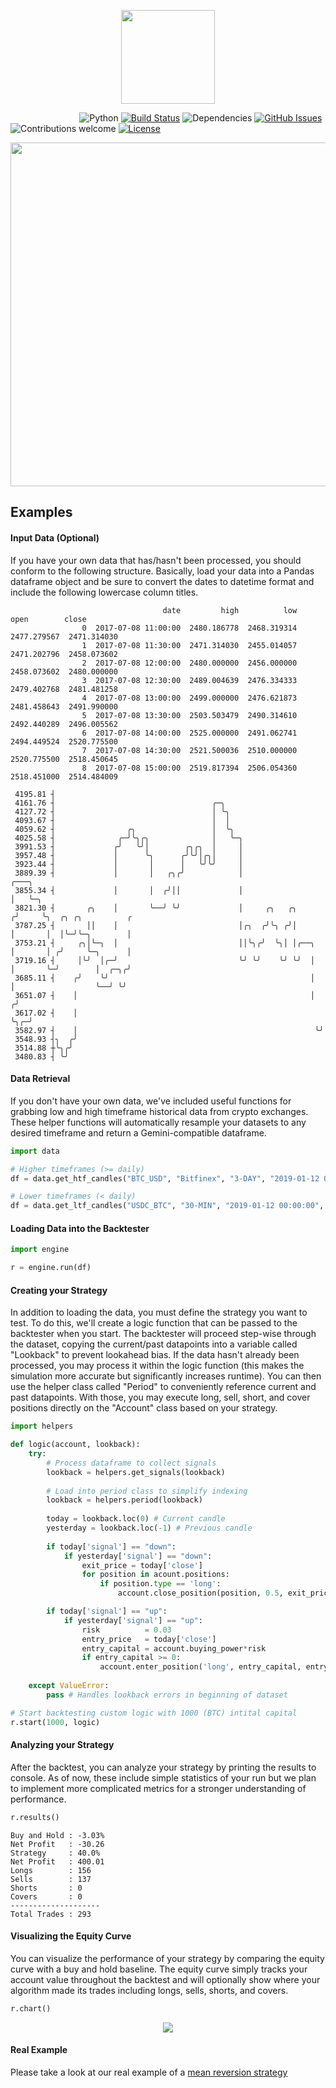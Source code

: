 <p align="center"><img src="https://github.com/anfederico/Gemini/blob/master/media/logo.png" width="150px"><p>

&nbsp;&nbsp;&nbsp;&nbsp;&nbsp;&nbsp;&nbsp;&nbsp;&nbsp;&nbsp;&nbsp;&nbsp;&nbsp;
&nbsp;&nbsp;&nbsp;&nbsp;&nbsp;&nbsp;&nbsp;&nbsp;&nbsp;&nbsp;&nbsp;&nbsp;&nbsp;
![Python](https://img.shields.io/badge/python-v3.6-blue.svg)
[![Build Status](https://travis-ci.org/anfederico/Gemini.svg?branch=master)](https://travis-ci.org/anfederico/Gemini)
![Dependencies](https://img.shields.io/badge/dependencies-up%20to%20date-brightgreen.svg)
[![GitHub Issues](https://img.shields.io/github/issues/anfederico/Gemini.svg)](https://github.com/anfederico/Gemini/issues)
![Contributions welcome](https://img.shields.io/badge/contributions-welcome-orange.svg)
[![License](https://img.shields.io/badge/license-GPL-blue.svg)](https://www.gnu.org/licenses/gpl-3.0.en.html)
<br>
<p align="center"><img src="https://github.com/anfederico/Gemini/blob/master/media/schematic.gif" width="550px"><p>


## Examples

#### Input Data (Optional)
If you have your own data that has/hasn't been processed, you should conform to the following structure. Basically, load your data into a Pandas dataframe object and be sure to convert the dates to datetime format and include the following lowercase column titles.
```text
                                  date         high          low         open        close
                0  2017-07-08 11:00:00  2480.186778  2468.319314  2477.279567  2471.314030  
                1  2017-07-08 11:30:00  2471.314030  2455.014057  2471.202796  2458.073602
                2  2017-07-08 12:00:00  2480.000000  2456.000000  2458.073602  2480.000000 
                3  2017-07-08 12:30:00  2489.004639  2476.334333  2479.402768  2481.481258
                4  2017-07-08 13:00:00  2499.000000  2476.621873  2481.458643  2491.990000 
                5  2017-07-08 13:30:00  2503.503479  2490.314610  2492.440289  2496.005562
                6  2017-07-08 14:00:00  2525.000000  2491.062741  2494.449524  2520.775500
                7  2017-07-08 14:30:00  2521.500036  2510.000000  2520.775500  2518.450645
                8  2017-07-08 15:00:00  2519.817394  2506.054360  2518.451000  2514.484009
```

```
 4195.81 ┤                                                                                         
 4161.76 ┤                                   ╭─╮                                                   
 4127.72 ┤                                   │ ╰╮                                                  
 4093.67 ┤                                   │  │                                                  
 4059.62 ┤                ╭╮                 │  ╰╮                                                 
 4025.58 ┤              ╭─╯╰╮╭╮              │   ╰─╮                                               
 3991.53 ┤             ╭╯   ╰╯│        ╭╮╭╮  │     │                                               
 3957.48 ┤             │      ╰╮      ╭╯╰╯│╭╮│     │                                               
 3923.44 ┤             │       │      │   ╰╯╰╯     │                                               
 3889.39 ┤             │       │   ╭╮╭╯            │                     ╭───╮                     
 3855.34 ┤             │       │  ╭╯││             │                     │   ╰─╮                   
 3821.30 ┤       ╭╮    │       ╰──╯ ╰╯             │     ╭╮   ╭╮        ╭╯     ╰╮  ╭╮ ╭╮          ╭
 3787.25 ┤       ││    │                           │╭╮  ╭╯╰╮ ╭╯│        │       │  │╰─╯╰─╮        │
 3753.21 ┤     ╭╮│╰─╮  │                           ││╰╮╭╯  ╰╮│ │╭──╮    │       │ ╭╯     ╰─╮      │
 3719.16 ┤     │╰╯  │╭─╯                           ╰╯ ╰╯    ╰╯ ╰╯  │    │       ╰─╯        │  ╭─╮╭╯
 3685.11 ┤    ╭╯    ╰╯                                             │    │                  ╰──╯ ╰╯ 
 3651.07 ┤    │                                                    │   ╭╯                          
 3617.02 ┤    │                                                    ╰╮╭─╯                           
 3582.97 ┤    │                                                     ╰╯                             
 3548.93 ┤╮  ╭╯                                                                                    
 3514.88 ┼╰╮╭╯                                                                                     
 3480.83 ┤ ╰╯                                                                                      
```

#### Data Retrieval
If you don't have your own data, we've included useful functions for grabbing low and high timeframe historical data from crypto exchanges. These helper functions will automatically resample your datasets to any desired timeframe and return a Gemini-compatible dataframe.
```python
import data

# Higher timeframes (>= daily)
df = data.get_htf_candles("BTC_USD", "Bitfinex", "3-DAY", "2019-01-12 00:00:00", "2019-02-01 00:00:00")

# Lower timeframes (< daily)
df = data.get_ltf_candles("USDC_BTC", "30-MIN", "2019-01-12 00:00:00", "2019-02-01 00:00:00")
```

#### Loading Data into the Backtester
```python
import engine

r = engine.run(df)
```

#### Creating your Strategy
In addition to loading the data, you must define the strategy you want to test. To do this, we'll create a logic function that can be passed to the backtester when you start. The backtester will proceed step-wise through the dataset, copying the current/past datapoints into a variable called "Lookback" to prevent lookahead bias. If the data hasn't already been processed, you may process it within the logic function (this makes the simulation more accurate but significantly increases runtime). You can then use the helper class called "Period" to conveniently reference current and past datapoints. With those, you may execute long, sell, short, and cover positions directly on the "Account" class based on your strategy.


```python
import helpers

def logic(account, lookback):
    try:
        # Process dataframe to collect signals
        lookback = helpers.get_signals(lookback)
        
        # Load into period class to simplify indexing
        lookback = helpers.period(lookback)
        
        today = lookback.loc(0) # Current candle
        yesterday = lookback.loc(-1) # Previous candle
        
        if today['signal'] == "down":
            if yesterday['signal'] == "down":
                exit_price = today['close']
                for position in acount.positions:  
                    if position.type == 'long':
                        account.close_position(position, 0.5, exit_price)

        if today['signal'] == "up":
            if yesterday['signal'] == "up":
                risk          = 0.03
                entry_price   = today['close']
                entry_capital = account.buying_power*risk
                if entry_capital >= 0:
                    account.enter_position('long', entry_capital, entry_price)
     
    except ValueError: 
        pass # Handles lookback errors in beginning of dataset

# Start backtesting custom logic with 1000 (BTC) intital capital
r.start(1000, logic)
```

#### Analyzing your Strategy
After the backtest, you can analyze your strategy by printing the results to console. As of now, these include simple statistics of your run but we plan to implement more complicated metrics for a stronger understanding of performance.

```python
r.results()
```

```text
Buy and Hold : -3.03%
Net Profit   : -30.26
Strategy     : 40.0%
Net Profit   : 400.01
Longs        : 156
Sells        : 137
Shorts       : 0
Covers       : 0
--------------------
Total Trades : 293
```

#### Visualizing the Equity Curve
You can visualize the performance of your strategy by comparing the equity curve with a buy and hold baseline. The equity curve simply tracks your account value throughout the backtest and will optionally show where your algorithm made its trades including longs, sells, shorts, and covers.
```python
r.chart()
```

<p align="center"><img src="https://raw.githubusercontent.com/anfederico/Gemini/master/media/example.png"><p>

#### Real Example
Please take a look at our real example of a [mean reversion strategy](https://github.com/anfederico/Gemini/blob/master/examples/mean_reversion.ipynb)
